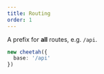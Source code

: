 ```yaml
---
title: Routing
order: 1
---
```


A prefix for **all** routes, e.g. `/api`.

```ts
new cheetah({
  base: '/api'
})
```
